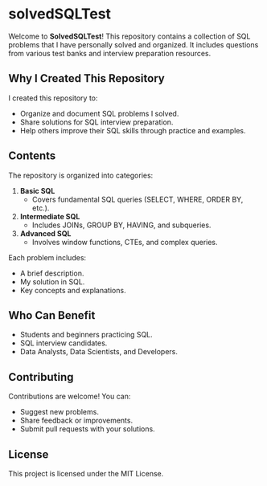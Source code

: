 # solvedSQLTest

Welcome to **SolvedSQLTest**! This repository contains a collection of SQL problems that I have personally solved and organized. It includes questions from various test banks and interview preparation resources.

## Why I Created This Repository

I created this repository to:
- Organize and document SQL problems I solved.
- Share solutions for SQL interview preparation.
- Help others improve their SQL skills through practice and examples.

## Contents

The repository is organized into categories:

1. **Basic SQL**
   - Covers fundamental SQL queries (SELECT, WHERE, ORDER BY, etc.).
2. **Intermediate SQL**
   - Includes JOINs, GROUP BY, HAVING, and subqueries.
3. **Advanced SQL**
   - Involves window functions, CTEs, and complex queries.

Each problem includes:
- A brief description.
- My solution in SQL.
- Key concepts and explanations.

## Who Can Benefit

- Students and beginners practicing SQL.
- SQL interview candidates.
- Data Analysts, Data Scientists, and Developers.

## Contributing

Contributions are welcome! You can:
- Suggest new problems.
- Share feedback or improvements.
- Submit pull requests with your solutions.

## License

This project is licensed under the MIT License.